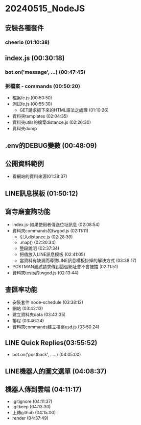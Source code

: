 # 20240515_NodeJS
## 安裝各種套件
### cheerio (01:10:38)

## index.js (00:30:18)
### bot.on('message', ...) (00:47:45)
### 拆檔案 - commands (00:50:20)
* 檔案fe.js (00:50:50)
* 測試fe.js (00:55:30)
  * GET請求抓下來的HTML語法之處理 (01:10:26)
* 資料夾templates (02:04:35)
* 資料夾utils的檔案distance.js (02:26:30)
* 資料夾dump
## .env的DEBUG變數 (00:48:09)

## 公開資料範例
* 看網站的資料來源(01:38:37)

## LINE訊息模板 (01:50:12)

## 寫寺廟查詢功能
* index.js-如果使用者傳送位址訊息 (02:08:54)
* 資料夾commands的twgod.js (02:11:11)
  * 引入distance.js (02:28:39)
  * .map() (02:30:34)
  * 整段說明 (02:37:34)
  * 把值放入LINE訊息模板 (02:41:05)
  * 當資料有缺漏而導致LINE訊息模板掛掉的解決方式 (03:38:17)
* POSTMAN測試請求傳到這個網址會不會被擋 (02:11:51)
* 資料夾tests的twgod.js (02:13:44)

## 查匯率功能
* 安裝套件 node-schedule (03:38:12)
* 網站 (03:42:13)
* 建立資料夾data (03:43:35)
* 排程 (03:46:24)
* 資料夾commands建立檔案usd.js (03:50:24)

## LINE Quick Replies(03:55:52)
* bot.on('postback', .....) (04:05:00)

## LINE機器人的圖文選單 (04:08:37)

## 機器人傳到雲端 (04:11:17)
* .gitignore (04:11:37)
* .gitkeep (04:13:30)
* 上傳github (04:15:00)
* render (04:37:49)
